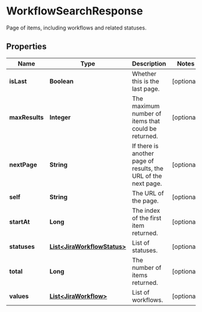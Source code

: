 

# WorkflowSearchResponse

Page of items, including workflows and related statuses.

## Properties

| Name | Type | Description | Notes |
|------------ | ------------- | ------------- | -------------|
|**isLast** | **Boolean** | Whether this is the last page. |  [optional] |
|**maxResults** | **Integer** | The maximum number of items that could be returned. |  [optional] |
|**nextPage** | **String** | If there is another page of results, the URL of the next page. |  [optional] |
|**self** | **String** | The URL of the page. |  [optional] |
|**startAt** | **Long** | The index of the first item returned. |  [optional] |
|**statuses** | [**List&lt;JiraWorkflowStatus&gt;**](JiraWorkflowStatus.md) | List of statuses. |  [optional] |
|**total** | **Long** | The number of items returned. |  [optional] |
|**values** | [**List&lt;JiraWorkflow&gt;**](JiraWorkflow.md) | List of workflows. |  [optional] |



